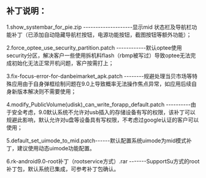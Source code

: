 ## 补丁说明：

1.show_systembar_for_pie.zip  --------------------显示mid 状态栏及导航栏功能补丁（已添加自动隐藏导航栏按钮，电源功能按钮，截图按钮等额外功能）；

2.force_optee_use_security_partition.patch ------------默认optee使用security分区，解决客户一些使用拆机料flash（rbmp被写过）导致optee无法完成初始化无法正常开机问题，客户按需打上；

3.fix-focus-error-for-danbeimarket_apk.patch  --------规避处理当贝市场等特殊应用由于自身弹框绘制问题在9.0上导致概率无法操作焦点异常，如应用后续自身新版本解决则不需要使用；

4.modify_PublicVolume(udisk)_can_write_forapp_default.patch  ----------由于安全考虑，9.0默认系统不允许对usb插入的存储设备有写的权限，该补丁可以规避此影响，默认允许对u盘等设备具有写权限，不考虑过google认证的客户可以使用；

5.default_set_uimode_to_mid.patch------默认配置系统uimode为mid模式补丁，建议使用动态uimode功能配置。

6.rk-android9.0-root补丁（rootservice方式）.rar -------SupportSu方式的root补丁包，默认系统已集成，可参考补丁包确认。